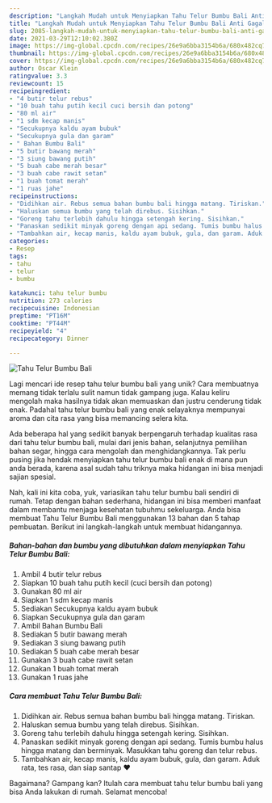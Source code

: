```yaml
---
description: "Langkah Mudah untuk Menyiapkan Tahu Telur Bumbu Bali Anti Gagal"
title: "Langkah Mudah untuk Menyiapkan Tahu Telur Bumbu Bali Anti Gagal"
slug: 2085-langkah-mudah-untuk-menyiapkan-tahu-telur-bumbu-bali-anti-gagal
date: 2021-03-29T12:10:02.380Z
image: https://img-global.cpcdn.com/recipes/26e9a6bba3154b6a/680x482cq70/tahu-telur-bumbu-bali-foto-resep-utama.jpg
thumbnail: https://img-global.cpcdn.com/recipes/26e9a6bba3154b6a/680x482cq70/tahu-telur-bumbu-bali-foto-resep-utama.jpg
cover: https://img-global.cpcdn.com/recipes/26e9a6bba3154b6a/680x482cq70/tahu-telur-bumbu-bali-foto-resep-utama.jpg
author: Oscar Klein
ratingvalue: 3.3
reviewcount: 15
recipeingredient:
- "4 butir telur rebus"
- "10 buah tahu putih kecil cuci bersih dan potong"
- "80 ml air"
- "1 sdm kecap manis"
- "Secukupnya kaldu ayam bubuk"
- "Secukupnya gula dan garam"
- " Bahan Bumbu Bali"
- "5 butir bawang merah"
- "3 siung bawang putih"
- "5 buah cabe merah besar"
- "3 buah cabe rawit setan"
- "1 buah tomat merah"
- "1 ruas jahe"
recipeinstructions:
- "Didihkan air. Rebus semua bahan bumbu bali hingga matang. Tiriskan."
- "Haluskan semua bumbu yang telah direbus. Sisihkan."
- "Goreng tahu terlebih dahulu hingga setengah kering. Sisihkan."
- "Panaskan sedikit minyak goreng dengan api sedang. Tumis bumbu halus hingga matang dan berminyak. Masukkan tahu goreng dan telur rebus."
- "Tambahkan air, kecap manis, kaldu ayam bubuk, gula, dan garam. Aduk rata, tes rasa, dan siap santap ❤"
categories:
- Resep
tags:
- tahu
- telur
- bumbu

katakunci: tahu telur bumbu 
nutrition: 273 calories
recipecuisine: Indonesian
preptime: "PT16M"
cooktime: "PT44M"
recipeyield: "4"
recipecategory: Dinner

---
```



![Tahu Telur Bumbu Bali](https://img-global.cpcdn.com/recipes/26e9a6bba3154b6a/680x482cq70/tahu-telur-bumbu-bali-foto-resep-utama.jpg)

Lagi mencari ide resep tahu telur bumbu bali yang unik? Cara membuatnya memang tidak terlalu sulit namun tidak gampang juga. Kalau keliru mengolah maka hasilnya tidak akan memuaskan dan justru cenderung tidak enak. Padahal tahu telur bumbu bali yang enak selayaknya mempunyai aroma dan cita rasa yang bisa memancing selera kita.

Ada beberapa hal yang sedikit banyak berpengaruh terhadap kualitas rasa dari tahu telur bumbu bali, mulai dari jenis bahan, selanjutnya pemilihan bahan segar, hingga cara mengolah dan menghidangkannya. Tak perlu pusing jika hendak menyiapkan tahu telur bumbu bali enak di mana pun anda berada, karena asal sudah tahu triknya maka hidangan ini bisa menjadi sajian spesial.




Nah, kali ini kita coba, yuk, variasikan tahu telur bumbu bali sendiri di rumah. Tetap dengan bahan sederhana, hidangan ini bisa memberi manfaat dalam membantu menjaga kesehatan tubuhmu sekeluarga. Anda bisa membuat Tahu Telur Bumbu Bali menggunakan 13 bahan dan 5 tahap pembuatan. Berikut ini langkah-langkah untuk membuat hidangannya.

<!--inarticleads1-->

##### Bahan-bahan dan bumbu yang dibutuhkan dalam menyiapkan Tahu Telur Bumbu Bali:

1. Ambil 4 butir telur rebus
1. Siapkan 10 buah tahu putih kecil (cuci bersih dan potong)
1. Gunakan 80 ml air
1. Siapkan 1 sdm kecap manis
1. Sediakan Secukupnya kaldu ayam bubuk
1. Siapkan Secukupnya gula dan garam
1. Ambil  Bahan Bumbu Bali
1. Sediakan 5 butir bawang merah
1. Sediakan 3 siung bawang putih
1. Sediakan 5 buah cabe merah besar
1. Gunakan 3 buah cabe rawit setan
1. Gunakan 1 buah tomat merah
1. Gunakan 1 ruas jahe




<!--inarticleads2-->

##### Cara membuat Tahu Telur Bumbu Bali:

1. Didihkan air. Rebus semua bahan bumbu bali hingga matang. Tiriskan.
1. Haluskan semua bumbu yang telah direbus. Sisihkan.
1. Goreng tahu terlebih dahulu hingga setengah kering. Sisihkan.
1. Panaskan sedikit minyak goreng dengan api sedang. Tumis bumbu halus hingga matang dan berminyak. Masukkan tahu goreng dan telur rebus.
1. Tambahkan air, kecap manis, kaldu ayam bubuk, gula, dan garam. Aduk rata, tes rasa, dan siap santap ❤




Bagaimana? Gampang kan? Itulah cara membuat tahu telur bumbu bali yang bisa Anda lakukan di rumah. Selamat mencoba!
